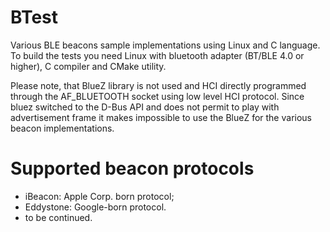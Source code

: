 # BTest
Various BLE beacons sample implementations using Linux and C language. To build the tests you need
Linux with bluetooth adapter (BT/BLE 4.0 or higher), C compiler and CMake utility.

Please note, that BlueZ library is not used and HCI directly programmed through the AF_BLUETOOTH
socket using low level HCI protocol. Since bluez switched to the D-Bus API and does not permit to
play with advertisement frame it makes impossible to use the BlueZ for the various beacon 
implementations.

# Supported beacon protocols

  - iBeacon: Apple Corp. born protocol;
  - Eddystone: Google-born protocol.
  - to be continued.

